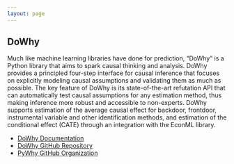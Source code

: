 ```yaml
---
layout: page
---
```


## DoWhy
  
Much like machine learning libraries have done for prediction, “DoWhy” is a Python library that aims to spark causal thinking and analysis. DoWhy provides a principled four-step interface for causal inference that focuses on explicitly modeling causal assumptions and validating them as much as possible. The key feature of DoWhy is its state-of-the-art refutation API that can automatically test causal assumptions for any estimation method, thus making inference more robust and accessible to non-experts. DoWhy supports estimation of the average causal effect for backdoor, frontdoor, instrumental variable and other identification methods, and estimation of the conditional effect (CATE) through an integration with the EconML library.

- [DoWhy Documentation](https://www.pywhy.org/dowhy)
- [DoWhy GitHub Repository](https://github.com/py-why/dowhy)
- [PyWhy GitHub Organization](https://github.com/py-why)
